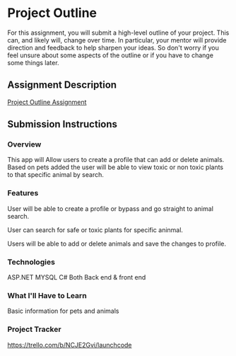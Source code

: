 # Project Outline
For this assignment, you will submit a high-level outline of your project. This can, and likely will, change over time. In particular, your mentor will provide direction and feedback to help sharpen your ideas. So don't worry if you feel unsure about some aspects of the outline or if you have to change some things later.

## Assignment Description
[Project Outline Assignment](https://education.launchcode.org/liftoff/modules/assignments/project-outline)

## Submission Instructions

### Overview

This app will Allow users to create a profile that can add or delete animals. Based on pets added the user will be able to view toxic or non toxic plants to that specific animal by search.


### Features
User will be able to create a profile or bypass and go straight to animal search.

User can search for safe or toxic plants for specific aninmal.

Users will be able to add or delete animals and save the changes to profile.


### Technologies
ASP.NET
MYSQL
C# Both Back end & front end

### What I'll Have to Learn
Basic information for pets and animals 



### Project Tracker
https://trello.com/b/NCJE2Gvi/launchcode
